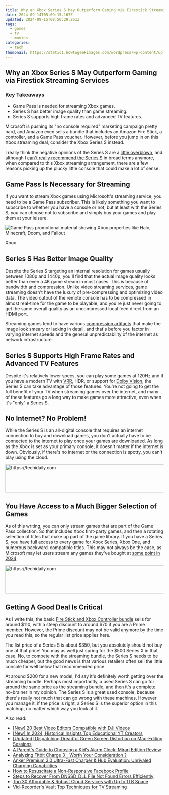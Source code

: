 ```yaml
---
title: Why an Xbox Series S May Outperform Gaming via Firestick Streaming Services
date: 2024-09-14T05:09:15.167Z
updated: 2024-09-15T08:50:29.851Z
tags:
  - games
  - tv
  - movies
categories:
  - tech
thumbnail: https://static1.howtogeekimages.com/wordpress/wp-content/uploads/2024/07/an-xbox-series-x-next-to-an-amazon-fire-stick.jpg
---
```


## Why an Xbox Series S May Outperform Gaming via Firestick Streaming Services

### Key Takeaways

* Game Pass is needed for streaming Xbox games.
* Series S has better image quality than game streaming.
* Series S supports high frame rates and advanced TV features.

 Microsoft is pushing its "no console required" marketing campaign pretty hard, and Amazon even sells a bundle that includes an Amazon Fire Stick, a controller, and a Game Pass voucher. However, before you jump in on this Xbox streaming deal, consider the Xbox Series S instead.

 I really think the negative opinions of the Series S are a [little overblown](https://facebook-video-share.techidaily.com/new-unleash-your-creativity-cutting-edge-pc-techniques-for-youtube-success/), and although I [can't really recommend the Series S](https://win11-tips.techidaily.com/addressing-vscode-shutdown-problems-on-windows-11/) in broad terms anymore, when compared to this Xbox streaming arrangement, there are a few reasons picking up the plucky little console that could make a lot of sense.

##  Game Pass Is Necessary for Streaming

 If you want to stream Xbox games using Microsoft's streaming service, you need to be a Game Pass subscriber. This is likely something you want to subscribe to whether you have a console or not, but at least with the Series S, you can choose not to subscribe and simply buy your games and play them at your leisure.

![Game Pass promotional material showing Xbox properties like Halo, Minecraft, Doom, and Fallout](https://static1.howtogeekimages.com/wordpress/wp-content/uploads/2023/10/game_pass.jpg) 

Xbox

##  Series S Has Better Image Quality

 Despite the Series S targeting an internal resolution for games usually between 1080p and 1440p, you'll find that the actual image quality looks better than even a 4K game stream in most cases. This is because of bandwidth and compression. Unlike video streaming services, game streaming doesn't have the luxury of pre-compressing and optimizing video data. The video output of the remote console has to be compressed in almost real-time for the game to be playable, and you're just never going to get the same overall quality as an uncompressed local feed direct from an HDMI port.

 Streaming games tend to have various [compression artifacts](https://remote-screen-capture.techidaily.com/updated-professional-screen-capture-techniques-orderly-tutorials-for-2024/) that make the image look smeary or lacking in detail, and that's before you factor in varying internet speeds and the general unpredictability of the internet as network infrastructure.

##  Series S Supports High Frame Rates and Advanced TV Features

 Despite it's relatively lower specs, you can play some games at 120Hz and if you have a modern TV with [VRR](https://android-unlock.techidaily.com/in-2024-unlock-your-samsung-galaxy-s23-fe-phone-with-ease-the-3-best-lock-screen-removal-tools-by-drfone-android/), HDR, or support for [Dolby Vision](https://extra-hints.techidaily.com/best-drone-buddies-kids-most-enjoyed-toy-companions-for-2024/), the Series S can take advantage of those features. You're not going to get the full benefit of your TV when streaming games over the internet, and many of these features go a long way to make games more attractive, even when it's "only" a Series S.

##  No Internet? No Problem!

 While the Series S is an all-digital console that requires an internet connection to buy and download games, you don't actually have to be connected to the internet to play once your games are downloaded. As long as the Xbox is set as your primary console, it doesn't matter if the internet is down. Obviously, if there's no internet or the connection is spotty, you can't play using the cloud.

<!-- affiliate ads begin -->
<a href="https://appsumo.8odi.net/c/5597632/2118305/7443" target="_top" id="2118305">
  <img src="//a.impactradius-go.com/display-ad/7443-2118305" border="0" alt="https://techidaily.com" width="728" height="90"/>
</a>
<img height="0" width="0" src="https://appsumo.8odi.net/i/5597632/2118305/7443" style="position:absolute;visibility:hidden;" border="0" />
<!-- affiliate ads end -->

##  You Have Access to a Much Bigger Selection of Games

 As of this writing, you can only stream games that are part of the Game Pass collection. So that includes Xbox first-party games, and then a rotating selection of titles that make up part of the game library. If you have a Series S, you have full access to every game for Xbox Series, Xbox One, and numerous backward-compatible titles. This may not always be the case, as Microsoft may let users stream any games they've bought at [some point in 2024](https://www.gamesradar.com/xbox-cloud-gaming-should-finally-allow-you-to-stream-games-you-own-this-year/) 

<!-- affiliate ads begin -->
<a href="https://ephamedtechinc.pxf.io/c/5597632/2136612/26400" target="_top" id="2136612">
  <img src="//a.impactradius-go.com/display-ad/26400-2136612" border="0" alt="https://techidaily.com" width="728" height="90"/>
</a>
<img height="0" width="0" src="https://ephamedtechinc.pxf.io/i/5597632/2136612/26400" style="position:absolute;visibility:hidden;" border="0" />
<!-- affiliate ads end -->

##  Getting A Good Deal Is Critical

 As I write this, the basic [Fire Stick and Xbox Controller bundle](https://www.amazon.com/Amazon-Carbon-Wireless-Controller-Members/dp/B0D5LKQHNN/?tag=hotoge-20&ascsubtag=UUhtgUeUpU2004239&asc%5Frefurl=https%3A%2F%2Fwww.howtogeek.com%2Fan-xbox-series-s-is-a-better-deal-than-streaming-games-on-a-firestick%2F&asc%5Fcampaign=Evergreen) sells for around $110, with a steep discount to around $70 if you are a Prime member. However, the Prime discount may not be valid anymore by the time you read this, so the regular list price applies here.

 The list price of a Series S is about $350, but you absolutely should not buy one at that price! You may as well just spring for the $500 Series X in that case. No, to compete with the streaming bundle, the Series S needs to be much cheaper, but the good news is that various retailers often sell the little console for well below that recommended price.

 At around $200 for a new model, I'd say it's definitely worth getting over the streaming bundle. Perhaps most importantly, a used Series S can go for around the same price as the streaming bundle, and then it's a complete no-brainer in my opinion. The Series S is a great used console, because there's really not much that can go wrong with these machines. However you manage it, if the price is right, a Series S is the superior option in this matchup, no matter which way you look at it.

<ins class="adsbygoogle"
     style="display:block"
     data-ad-format="autorelaxed"
     data-ad-client="ca-pub-7571918770474297"
     data-ad-slot="1223367746"></ins>

<ins class="adsbygoogle"
     style="display:block"
     data-ad-client="ca-pub-7571918770474297"
     data-ad-slot="8358498916"
     data-ad-format="auto"
     data-full-width-responsive="true"></ins>

<span class="atpl-alsoreadstyle">Also read:</span>
<div><ul>
<li><a href="https://extra-resources.techidaily.com/new-20-best-video-editors-compatible-with-dji-videos/"><u>[New] 20 Best Video Editors Compatible with DJi Videos</u></a></li>
<li><a href="https://eaxpv-info.techidaily.com/new-in-2024-historical-insights-top-educational-yt-creators/"><u>[New] In 2024, Historical Insights Top Educational YT Creators</u></a></li>
<li><a href="https://youtube-video-recordings.techidaily.com/updated-dispatching-dreadful-green-screen-distortion-on-mac-editing-sessions/"><u>[Updated] Dispatching Dreadful Green Screen Distortion on Mac-Editing Sessions</u></a></li>
<li><a href="https://buynow-help.techidaily.com/a-parents-guide-to-choosing-a-kids-alarm-clock-mirari-edition-review/"><u>A Parent's Guide to Choosing a Kid’s Alarm Clock: Mirari Edition Review</u></a></li>
<li><a href="https://buynow-help.techidaily.com/analyzing-fitbit-charge-3-worth-your-consideration/"><u>Analyzing Fitbit Charge 3 - Worth Your Consideration ?</u></a></li>
<li><a href="https://buynow-help.techidaily.com/anker-premium-30-ultra-fast-charger-and-hub-evaluation-unrivaled-charging-capabilities/"><u>Anker Premium 3.0 Ultra-Fast Charger & Hub Evaluation: Unrivaled Charging Capabilities</u></a></li>
<li><a href="https://facebook.techidaily.com/how-to-resuscitate-a-non-responsive-facebook-profile/"><u>How to Resuscitate a Non-Responsive Facebook Profile</u></a></li>
<li><a href="https://tech-renaissance.techidaily.com/steps-to-recover-from-dnssddll-file-not-found-errors-efficiently/"><u>Steps to Recover From DNSSD_DLL File Not Found Errors Efficiently</u></a></li>
<li><a href="https://extra-hints.techidaily.com/top-30-affordable-and-robust-cloud-services-with-up-to-1tb-space/"><u>Top 30 Affordable & Robust Cloud Services with Up to 1TB Space</u></a></li>
<li><a href="https://remote-screen-capture.techidaily.com/vid-recorders-vault-top-techniques-for-tv-streaming/"><u>Vid-Recorder's Vault Top Techniques for TV Streaming</u></a></li>
</ul></div>

